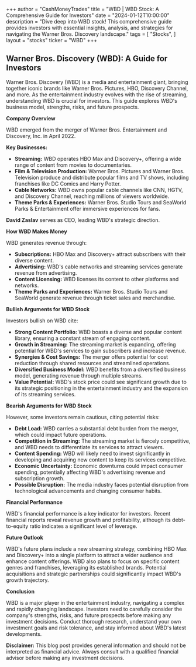 +++
author = "CashMoneyTrades"
title = "WBD |  WBD Stock: A Comprehensive Guide for Investors"
date = "2024-01-12T10:00:00"
description = "Dive deep into WBD stock! This comprehensive guide provides investors with essential insights, analysis, and strategies for navigating the Warner Bros. Discovery landscape."
tags = [
"Stocks",
]
layout = "stocks"
ticker = "WBD"
+++
        


## Warner Bros. Discovery (WBD): A Guide for Investors

Warner Bros. Discovery (WBD) is a media and entertainment giant, bringing together iconic brands like Warner Bros. Pictures, HBO, Discovery Channel, and more. As the entertainment industry evolves with the rise of streaming, understanding WBD is crucial for investors. This guide explores WBD's business model, strengths, risks, and future prospects.

**Company Overview**

WBD emerged from the merger of Warner Bros. Entertainment and Discovery, Inc. in April 2022.  

**Key Businesses:**

* **Streaming:** WBD operates HBO Max and Discovery+, offering a wide range of content from movies to documentaries. 
* **Film & Television Production:** Warner Bros. Pictures and Warner Bros. Television produce and distribute popular films and TV shows, including franchises like DC Comics and Harry Potter.
* **Cable Networks:** WBD owns popular cable channels like CNN, HGTV, and Discovery Channel, reaching millions of viewers worldwide.
* **Theme Parks & Experiences:** Warner Bros. Studio Tours and SeaWorld Parks & Entertainment offer immersive experiences for fans. 

**David Zaslav** serves as CEO, leading WBD's strategic direction.

**How WBD Makes Money**

WBD generates revenue through:

* **Subscriptions:** HBO Max and Discovery+ attract subscribers with their diverse content.
* **Advertising:** WBD's cable networks and streaming services generate revenue from advertising.
* **Content Licensing:** WBD licenses its content to other platforms and networks.
* **Theme Parks and Experiences:** Warner Bros. Studio Tours and SeaWorld generate revenue through ticket sales and merchandise.

**Bullish Arguments for WBD Stock**

Investors bullish on WBD cite:

* **Strong Content Portfolio:** WBD boasts a diverse and popular content library, ensuring a constant stream of engaging content.
* **Growth in Streaming:** The streaming market is expanding, offering potential for WBD's services to gain subscribers and increase revenue.
* **Synergies & Cost Savings:** The merger offers potential for cost reduction through shared resources and streamlined operations.
* **Diversified Business Model:** WBD benefits from a diversified business model, generating revenue through multiple streams.
* **Value Potential:** WBD's stock price could see significant growth due to its strategic positioning in the entertainment industry and the expansion of its streaming services.

**Bearish Arguments for WBD Stock**

However, some investors remain cautious, citing potential risks:

* **Debt Load:** WBD carries a substantial debt burden from the merger, which could impact future operations.
* **Competition in Streaming:** The streaming market is fiercely competitive, and WBD needs to differentiate its services to attract viewers.
* **Content Spending:** WBD will likely need to invest significantly in developing and acquiring new content to keep its services competitive.
* **Economic Uncertainty:** Economic downturns could impact consumer spending, potentially affecting WBD's advertising revenue and subscription growth.
* **Possible Disruption:** The media industry faces potential disruption from technological advancements and changing consumer habits.

**Financial Performance**

WBD's financial performance is a key indicator for investors. Recent financial reports reveal revenue growth and profitability, although its debt-to-equity ratio indicates a significant level of leverage.

**Future Outlook**

WBD's future plans include a new streaming strategy, combining HBO Max and Discovery+ into a single platform to attract a wider audience and enhance content offerings. WBD also plans to focus on specific content genres and franchises, leveraging its established brands. Potential acquisitions and strategic partnerships could significantly impact WBD's growth trajectory. 

**Conclusion**

WBD is a major player in the entertainment industry, navigating a complex and rapidly changing landscape. Investors need to carefully consider the company's strengths, risks, and future prospects before making any investment decisions. Conduct thorough research, understand your own investment goals and risk tolerance, and stay informed about WBD's latest developments. 

**Disclaimer:** This blog post provides general information and should not be interpreted as financial advice. Always consult with a qualified financial advisor before making any investment decisions. 

        